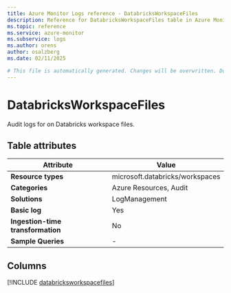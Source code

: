 ```yaml
---
title: Azure Monitor Logs reference - DatabricksWorkspaceFiles
description: Reference for DatabricksWorkspaceFiles table in Azure Monitor Logs.
ms.topic: reference
ms.service: azure-monitor
ms.subservice: logs
ms.author: orens
author: osalzberg
ms.date: 02/11/2025

# This file is automatically generated. Changes will be overwritten. Do not change this file directly.
---
```


# DatabricksWorkspaceFiles

Audit logs for on Databricks workspace files.


## Table attributes

|Attribute|Value|
|---|---|
|**Resource types**|microsoft.databricks/workspaces|
|**Categories**|Azure Resources, Audit|
|**Solutions**| LogManagement|
|**Basic log**|Yes|
|**Ingestion-time transformation**|No|
|**Sample Queries**|-|



## Columns
  
[!INCLUDE [databricksworkspacefiles](~/reusable-content/ce-skilling/azure/includes/azure-monitor/reference/tables/databricksworkspacefiles-include.md)]

